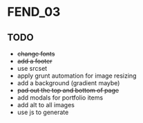 # FEND_03

## TODO
- ~~change fonts~~
- ~~add a footer~~
- use srcset
- apply grunt automation for image resizing
- add a background (gradient maybe)
- ~~pad out the top and bottom of page~~
- add modals for portfolio items
- add alt to all images
- use js to generate 
